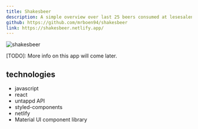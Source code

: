 ```yaml
---
title: Shakesbeer
description: A simple overview over last 25 beers consumed at lesesalen.
github: https://github.com/mrboen94/shakesbeer
link: https://shakesbeer.netlify.app/
---
```


![shakesbeer](/doc-images/shakesbeer/1.png)

[TODO]: More info on this app will come later.

## technologies

- javascript
- react
- untappd API
- styled-components
- netlify
- Material UI component library
